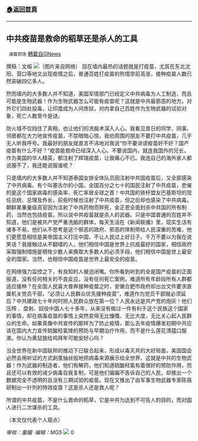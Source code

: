 ###  [:house:返回首頁](https://github.com/ourhimalayas/txt)
---

## 中共疫苗是救命的稻草还是杀人的工具
` 澳喜农场` [轉載自GNews](https://gnews.org/zh-hans/1269354/)

撰稿：文榕
![]()![](https://gnews-media-offload.s3.amazonaws.com/wp-content/uploads/2021/05/24111515/0524jenny%E5%8F%91.jpg)（图片来自网络）
现在墙内最热的话题就是打疫苗，尤其在东北沈阳、营口等地又出现疫情之后，普通百姓打疫苗的热情空前高涨，接种疫苗人数已然突破四亿多人。

然而墙内的大多数人并不知道，美国军情部门已经定义中共病毒为人工制造，而且可能是生物武器！作为生物武器怎么可能有疫苗呢？这就是中共最邪恶的地方。对外它们四处投毒，让印度成为人间炼狱，对内拿自己百姓作为生物武器的试验对象，死亡人数至今是谜。

防火墙不仅挡住了真相，也让他们的洗脑术深入人心。我看见昔日的同学、同事、邻居都在大力地宣传疫苗，不禁暗暗心惊。我劝周围的朋友不要打中共疫苗，几乎无人听我呼号。我最好的朋友就直言不讳地对我说“你不要诽谤疫苗好不好？国产疫苗有什么不好？“疫苗能救命已经深入人心。不要说国内，就连我国外的兄长，作为美国的华人精英，都注射了辉瑞疫苗，让我痛心不已。我连自己的海外家人都说服不了，我还能说服谁呢？

只是墙内的大多数人并不知道泰国女排全体队员因注射中共国疫苗后，又全部感染了中共病毒。有个叫塞舌尔的小国，全国百分之七十的国民注射了中共疫苗，悲催的是这个国家病毒的感染率、死亡率居全球之首！中共国的铁杆盟友巴基斯坦的现任总统、总理及外长，前些时候也注射了中共疫苗，但之后却也感染了中共病毒。朝鲜某重量级高官因为注射了中共药物而猝死，金正恩全面封杀中共国的所有制药，当然也包括疫苗。所以说中共疫苗就是杀人的武器。只是中国普通的百姓并不知道，他们是被共产党严重洗脑的群体，每天生活在《新闻联播》里，现实生活有诸多不易，他们从不思考是这个邪恶的政府、邪恶的体制带给人民深重的苦难，他们更愿意相信是美帝国主义打压中国，不让人民过上好日子。千万不要以为我在说笑话？我接触过从不翻墙的人，他们相信中国是世界上抗疫最好的国家，相信政府采取强制措施是牺牲少数人来换取大多数人的必须手段，他们相信中国是世上最安全的国家。当然，也相信中国疫苗是世界上最安全的疫苗。

在网络强力监控之下，有良知的人被迫闭嘴。你所看到听到的全是国产疫苗的正面报道，没有任何相关的不良反应，没有任何死亡案例，难道所有年龄段所有人群都适应接种？在全国人民喜大普奔接种疫苗之时，安徽合肥市政府却出台文件要求直属机关党员干部，“必须让人民群众优先接种疫苗”，难道作为党员干部就必须延后？中共建政七十年何时把人民群众放在第一位？人民永远是共产党的炮灰！他们压榨 、盘剥、奴役中国人七十多年，从来没有做过一件有利于这个民族这个国家的事情，却在病毒疫苗的事情上突然变得无比慷慨、无比大度，无比关心起人民群众的生命。如果真像中共宣传的那样为了防止疫情，那么去年疫情爆发初期中共应该在国内大力宣传硫酸羟氯喹的预防与早期治疗作用，而不是什么莲花清蕴口服液。你认为黄鼠狼给鸡拜年可能安好心吗？

当全世界在新中国联邦的推动下已联合起来，形成以毒灭共的大好局面，美国国会必然会用听证的方式剥茧抽丝般地把病毒来源展示给全世界，这就是中共的生物武器！作为武器的制造者，他们有解药，他们知道硫酸羟氯有着很好的预防作用，而且还可以有效的减少病毒自我复制，可是他们偏偏不告诉自己的人民，却推出一个数据完全不透明的且没有三期试验的疫苗。现在又推出了由军事生物武器专家陈薇研制出一针剂的特效疫苗？这是杀人还是救人呢？

所谓的中共疫苗，不是什么救命的稻草，它是中共为达到不可告人的目的，而对国人进行二次谋杀的工具。

（本文仅代表个人观点）

*审核：童媚  编辑：MG5*
![]()![](https://gnews-media-offload.s3.amazonaws.com/wp-content/uploads/2021/05/19113721/1-%E6%BE%B3%E5%96%9CLogo-8.jpeg)
0
